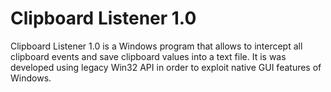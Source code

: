 # Clipboard Listener 1.0
Clipboard Listener 1.0 is a Windows program that allows to intercept all clipboard events and save clipboard values into a text file. It is was developed using legacy Win32 API in order to exploit native GUI features of Windows.
